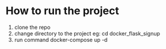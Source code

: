 # How to run the project
1. clone the repo
2. change directory to the project  eg:  cd docker_flask_signup
3. run command docker-compose up -d
